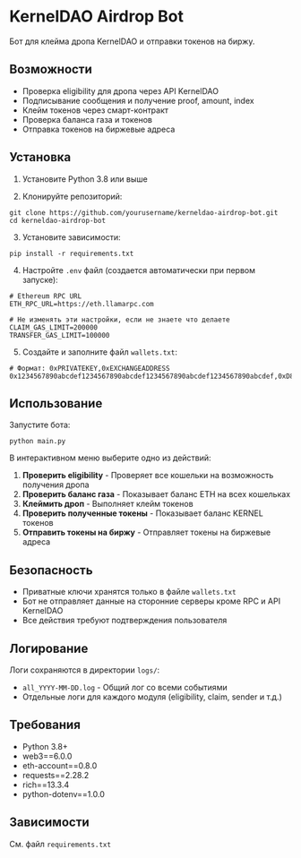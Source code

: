 # KernelDAO Airdrop Bot

Бот для клейма дропа KernelDAO и отправки токенов на биржу.

## Возможности

- Проверка eligibility для дропа через API KernelDAO
- Подписывание сообщения и получение proof, amount, index
- Клейм токенов через смарт-контракт
- Проверка баланса газа и токенов
- Отправка токенов на биржевые адреса

## Установка

1. Установите Python 3.8 или выше

2. Клонируйте репозиторий:
```
git clone https://github.com/yourusername/kerneldao-airdrop-bot.git
cd kerneldao-airdrop-bot
```

3. Установите зависимости:
```
pip install -r requirements.txt
```

4. Настройте `.env` файл (создается автоматически при первом запуске):
```
# Ethereum RPC URL
ETH_RPC_URL=https://eth.llamarpc.com

# Не изменять эти настройки, если не знаете что делаете
CLAIM_GAS_LIMIT=200000
TRANSFER_GAS_LIMIT=100000
```

5. Создайте и заполните файл `wallets.txt`:
```
# Формат: 0xPRIVATEKEY,0xEXCHANGEADDRESS
0x1234567890abcdef1234567890abcdef1234567890abcdef1234567890abcdef,0xD8dA6BF26964aF9D7eEd9e03E53415D37aA96045
```

## Использование

Запустите бота:
```
python main.py
```

В интерактивном меню выберите одно из действий:

1. **Проверить eligibility** - Проверяет все кошельки на возможность получения дропа
2. **Проверить баланс газа** - Показывает баланс ETH на всех кошельках
3. **Клеймить дроп** - Выполняет клейм токенов
4. **Проверить полученные токены** - Показывает баланс KERNEL токенов
5. **Отправить токены на биржу** - Отправляет токены на биржевые адреса

## Безопасность

- Приватные ключи хранятся только в файле `wallets.txt`
- Бот не отправляет данные на сторонние серверы кроме RPC и API KernelDAO
- Все действия требуют подтверждения пользователя

## Логирование

Логи сохраняются в директории `logs/`:
- `all_YYYY-MM-DD.log` - Общий лог со всеми событиями
- Отдельные логи для каждого модуля (eligibility, claim, sender и т.д.)

## Требования

- Python 3.8+
- web3==6.0.0
- eth-account==0.8.0
- requests==2.28.2
- rich==13.3.4
- python-dotenv==1.0.0

## Зависимости

См. файл `requirements.txt` 